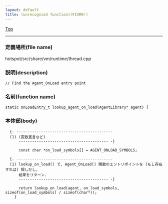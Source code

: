 ```yaml
---
layout: default
title: (unrecognied function)(FIXME!)
---
```

[Top](../index.html)

--- 
### 定義場所(file name)
hotspot/src/share/vm/runtime/thread.cpp
### 説明(description)

```
// Find the Agent_OnLoad entry point
```

### 名前(function name)
```
static OnLoadEntry_t lookup_agent_on_load(AgentLibrary* agent) {
```

### 本体部(body)
```
  {- -------------------------------------------
  (1) (変数宣言など)
      ---------------------------------------- -}

	  const char *on_load_symbols[] = AGENT_ONLOAD_SYMBOLS;

  {- -------------------------------------------
  (1) lookup_on_load() で, Agent_OnLoad() 関数のエントリポイントを (もし存在すれば) 探しだし, 
      結果をリターン.
      ---------------------------------------- -}

	  return lookup_on_load(agent, on_load_symbols, sizeof(on_load_symbols) / sizeof(char*));
	}
	
```


